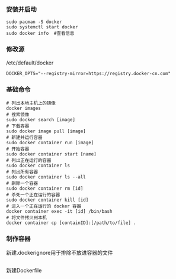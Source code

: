### 安装并启动
```
sudo pacman -S docker
sudo systemctl start docker
sudo docker info  #查看信息
```

### 修改源
/etc/default/docker
```
DOCKER_OPTS="--registry-mirror=https://registry.docker-cn.com"
```

### 基础命令
```
# 列出本地主机上的镜像
docker images
# 搜索镜像
sudo docker search [image]
# 下载容器
sudo docker image pull [image]
# 新建并运行容器
sudo docker container run [image]
# 开始容器
sudo docker container start [name]
# 列出正在运行的容器
sudo docker container ls
# 列出所有容器
sudo docker container ls --all
# 删除一个容器
sudo docker container rm [id]
# 杀死一个正在运行的容器
sudo docker container kill [id]
# 进入一个正在运行的 docker 容器
docker container exec -it [id] /bin/bash
# 将文件拷贝到本机
docker container cp [containID]:[/path/to/file] .
```

### 制作容器
新建.dockerignore用于排除不放进容器的文件
```

```
新建Dockerfile
